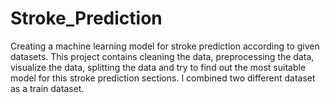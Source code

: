 # Stroke_Prediction
Creating a machine learning model for stroke prediction according to given datasets. This project contains cleaning the data, preprocessing the data, visualize the data, splitting the data and try to find out the most suitable model for this stroke prediction sections. I combined two different dataset as a train dataset.
